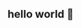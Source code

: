 ## hello world 👋

<!--
**kilekon/kilekon** is a ✨ _special_ ✨ repository because its `README.md` (this file) appears on your GitHub profile.

Here are some ideas to get you started:

- 🔭 I’m currently working on ... developer, database creator, website creator 
- 🌱 I’m currently learning ... masters for IT
- 👯 I’m looking to collaborate on ... media 
- 🤔 I’m looking for help with ...
- 💬 Ask me about ... developer, coding 
- 📫 How to reach me: ... Whatsapp+254701408993, charleskilekon6@gmail.com
- 😄 Pronouns: ...
- ⚡ Fun fact: ...
-->
